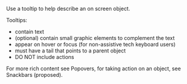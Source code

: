 Use a tooltip to help describe an on screen object.

Tooltips:

- contain text
- (optional) contain small graphic elements to complement the text
- appear on hover or focus (for non-assistive tech keyboard users)
- must have a tail that points to a parent object
- DO NOT include actions

For more rich content see Popovers, for taking action on an object, see Snackbars (proposed).